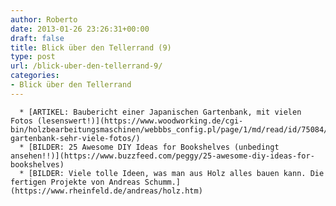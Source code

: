 ```yaml
---
author: Roberto
date: 2013-01-26 23:26:31+00:00
draft: false
title: Blick über den Tellerrand (9)
type: post
url: /blick-uber-den-tellerrand-9/
categories:
- Blick über den Tellerrand
---
```



	  * [ARTIKEL: Baubericht einer Japanischen Gartenbank, mit vielen Fotos (lesenswert!)](https://www.woodworking.de/cgi-bin/holzbearbeitungsmaschinen/webbbs_config.pl/page/1/md/read/id/75084/sbj/japanische-gartenbank-sehr-viele-fotos/)
	  * [BILDER: 25 Awesome DIY Ideas for Bookshelves (unbedingt ansehen!!)](https://www.buzzfeed.com/peggy/25-awesome-diy-ideas-for-bookshelves)
	  * [BILDER: Viele tolle Ideen, was man aus Holz alles bauen kann. Die fertigen Projekte von Andreas Schumm.](https://www.rheinfeld.de/andreas/holz.htm)

